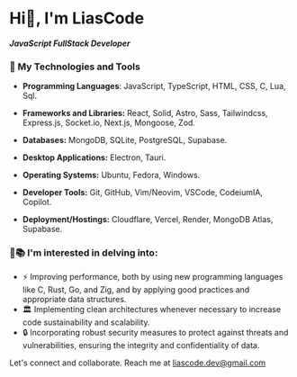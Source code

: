 # Hi👋, I'm LiasCode

***JavaScript FullStack Developer***

### 🚀 My Technologies and Tools

- **Programming Languages**: JavaScript, TypeScript, HTML, CSS, C, Lua, Sql.

- **Frameworks and Libraries:** React, Solid, Astro, Sass, Tailwindcss, Express.js, Socket.io, Next.js, Mongoose, Zod.

- **Databases:** MongoDB, SQLite, PostgreSQL, Supabase.

- **Desktop Applications:** Electron, Tauri.

- **Operating Systems:** Ubuntu, Fedora, Windows.

- **Developer Tools:** Git, GitHub, Vim/Neovim, VSCode, CodeiumIA, Copilot.

- **Deployment/Hostings:** Cloudflare, Vercel, Render, MongoDB Atlas, Supabase.

### 🧠📚 I'm interested in delving into:
- ⚡ Improving performance, both by using new programming languages like C, Rust, Go, and Zig, and by applying good practices and appropriate data structures.
- 🏛️ Implementing clean architectures whenever necessary to increase code sustainability and scalability.
- 🔒 Incorporating robust security measures to protect against threats and vulnerabilities, ensuring the integrity and confidentiality of data.

Let's connect and collaborate. Reach me at [liascode.dev@gmail.com](mailto:liascode.dev@gmail.com)
